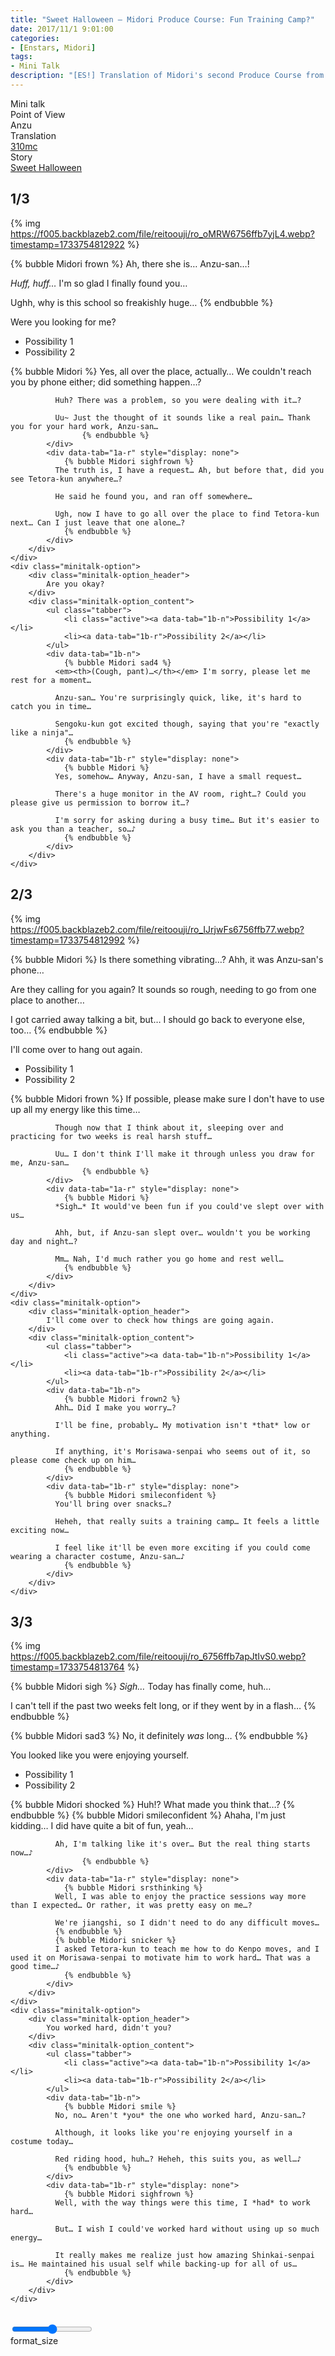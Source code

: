 ```yaml
---
title: "Sweet Halloween – Midori Produce Course: Fun Training Camp?"
date: 2017/11/1 9:01:00
categories:
- [Enstars, Midori]
tags:
- Mini Talk
description: "[ES!] Translation of Midori's second Produce Course from Sweet Halloween. From Anzu's POV."
---
```

<div class="three-wrapper" style="--storyColor:#5ac189;--storyColor-rgb:90,193,137;--storyColor-h:147.4;--storyColor-s:45.4%;--storyColor-l:55.5%;">
    <div class="info-area">
        <div class="info">
            <div class="info-item characters">
                <div class="label">
                    Mini talk
                </div>
                <div class="value">
                    <a href="/categories/Enstars/Midori" character="Midori"></a>
                </div>
            </div>
            <div class="info-item one">
                <div class="label">
                    Point of View
                </div>
                <div class="value">
                    Anzu
                </div>
            </div>
            <div class="info-item two">
                <div class="label">
                    Translation
                </div>
                <div class="value">
                    <a href="/about">310mc</a>
                </div>
            </div>
            <div class="info-item three">
                <div class="label">
                   Story
                </div>
                <div class="value">
                    <a href="/sweet_halloween">Sweet Halloween</a>
                </div>
            </div>
        </div>
    </div>
</div>

<!-- more -->

## <div mt="rare"></div> 1/3

{% img https://f005.backblazeb2.com/file/reitoouji/ro_oMRW6756ffb7yjL4.webp?timestamp=1733754812922 %}

{% bubble Midori frown %}
Ah, there she is… Anzu-san…!

*Huff, huff…* I'm so glad I finally found you…

Ughh, why is this school so freakishly huge…
{% endbubble %}

<div class="minitalk" character="Anzu">
    <div class="minitalk-option">
        <div class="minitalk-option_header">
            Were you looking for me?
        </div>
        <div class="minitalk-option_content">
			<ul class="tabber">
				<li class="active"><a data-tab="1a-n">Possibility 1</a></li>
				<li><a data-tab="1a-r">Possibility 2</a></li>
			</ul>
			<div data-tab="1a-n">
            	{% bubble Midori %}
              Yes, all over the place, actually… We couldn't reach you by phone either; did something happen…?

              Huh? There was a problem, so you were dealing with it…?

              Uu~ Just the thought of it sounds like a real pain… Thank you for your hard work, Anzu-san…
					{% endbubble %}
			</div>
			<div data-tab="1a-r" style="display: none">
            	{% bubble Midori sighfrown %}
              The truth is, I have a request… Ah, but before that, did you see Tetora-kun anywhere…?

              He said he found you, and ran off somewhere…

              Ugh, now I have to go all over the place to find Tetora-kun next… Can I just leave that one alone…?
				{% endbubble %}
			</div>
        </div>
    </div>
	<div class="minitalk-option">
        <div class="minitalk-option_header">
            Are you okay?
        </div>
        <div class="minitalk-option_content">
			<ul class="tabber">
				<li class="active"><a data-tab="1b-n">Possibility 1</a></li>
				<li><a data-tab="1b-r">Possibility 2</a></li>
			</ul>
			<div data-tab="1b-n">
            	{% bubble Midori sad4 %}
              <em><th>(Cough, pant)…</th></em> I'm sorry, please let me rest for a moment…

              Anzu-san… You're surprisingly quick, like, it's hard to catch you in time…

              Sengoku-kun got excited though, saying that you're "exactly like a ninja"…
				{% endbubble %}
			</div>
			<div data-tab="1b-r" style="display: none">
            	{% bubble Midori %}
              Yes, somehow… Anyway, Anzu-san, I have a small request…

              There's a huge monitor in the AV room, right…? Could you please give us permission to borrow it…?

              I'm sorry for asking during a busy time… But it's easier to ask you than a teacher, so…♪
				{% endbubble %}
			</div>
        </div>
    </div>
</div>

## <div mt="rare"></div> 2/3

{% img https://f005.backblazeb2.com/file/reitoouji/ro_IJrjwFs6756ffb77.webp?timestamp=1733754812992 %}

{% bubble Midori %}
Is there something vibrating…? Ahh, it was Anzu-san's phone…

Are they calling for you again? It sounds so rough, needing to go from one place to another…

I got carried away talking a bit, but… I should go back to everyone else, too…
{% endbubble %}

<div class="minitalk" character="Anzu">
    <div class="minitalk-option">
        <div class="minitalk-option_header">
            I'll come over to hang out again.
        </div>
        <div class="minitalk-option_content">
			<ul class="tabber">
				<li class="active"><a data-tab="1a-n">Possibility 1</a></li>
				<li><a data-tab="1a-r">Possibility 2</a></li>
			</ul>
			<div data-tab="1a-n">
            	{% bubble Midori frown %}
              If possible, please make sure I don't have to use up all my energy like this time…

              Though now that I think about it, sleeping over and practicing for two weeks is real harsh stuff…

              Uu… I don't think I'll make it through unless you draw for me, Anzu-san…
					{% endbubble %}
			</div>
			<div data-tab="1a-r" style="display: none">
            	{% bubble Midori %}
              *Sigh…* It would've been fun if you could've slept over with us…

              Ahh, but, if Anzu-san slept over… wouldn't you be working day and night…?

              Mm… Nah, I'd much rather you go home and rest well…
				{% endbubble %}
			</div>
        </div>
    </div>
	<div class="minitalk-option">
        <div class="minitalk-option_header">
            I'll come over to check how things are going again.
        </div>
        <div class="minitalk-option_content">
			<ul class="tabber">
				<li class="active"><a data-tab="1b-n">Possibility 1</a></li>
				<li><a data-tab="1b-r">Possibility 2</a></li>
			</ul>
			<div data-tab="1b-n">
            	{% bubble Midori frown2 %}
              Ahh… Did I make you worry…?

              I'll be fine, probably… My motivation isn't *that* low or anything.

              If anything, it's Morisawa-senpai who seems out of it, so please come check up on him…
				{% endbubble %}
			</div>
			<div data-tab="1b-r" style="display: none">
            	{% bubble Midori smileconfident %}
              You'll bring over snacks…?

              Heheh, that really suits a training camp… It feels a little exciting now…

              I feel like it'll be even more exciting if you could come wearing a character costume, Anzu-san…♪
				{% endbubble %}
			</div>
        </div>
    </div>
</div>

## <div mt="rare"></div> 3/3

{% img https://f005.backblazeb2.com/file/reitoouji/ro_6756ffb7apJtIvS0.webp?timestamp=1733754813764 %}

{% bubble Midori sigh %}
*Sigh…* Today has finally come, huh…

I can't tell if the past two weeks felt long, or if they went by in a flash…
{% endbubble %}

{% bubble Midori sad3 %}
No, it definitely *was* long…
{% endbubble %}

<div class="minitalk" character="Anzu">
    <div class="minitalk-option">
        <div class="minitalk-option_header">
            You looked like you were enjoying yourself.
        </div>
        <div class="minitalk-option_content">
			<ul class="tabber">
				<li class="active"><a data-tab="1a-n">Possibility 1</a></li>
				<li><a data-tab="1a-r">Possibility 2</a></li>
			</ul>
			<div data-tab="1a-n">
            	{% bubble Midori shocked %}
              Huh!? What made you think that…?
              {% endbubble %}
              {% bubble Midori smileconfident %}
              Ahaha, I'm just kidding… I did have quite a bit of fun, yeah…

              Ah, I'm talking like it's over… But the real thing starts now…♪
					{% endbubble %}
			</div>
			<div data-tab="1a-r" style="display: none">
            	{% bubble Midori srsthinking %}
              Well, I was able to enjoy the practice sessions way more than I expected… Or rather, it was pretty easy on me…?

              We're jiangshi, so I didn't need to do any difficult moves…
              {% endbubble %}
              {% bubble Midori snicker %}
              I asked Tetora-kun to teach me how to do Kenpo moves, and I used it on Morisawa-senpai to motivate him to work hard… That was a good time…♪
				{% endbubble %}
			</div>
        </div>
    </div>
	<div class="minitalk-option">
        <div class="minitalk-option_header">
            You worked hard, didn't you?
        </div>
        <div class="minitalk-option_content">
			<ul class="tabber">
				<li class="active"><a data-tab="1b-n">Possibility 1</a></li>
				<li><a data-tab="1b-r">Possibility 2</a></li>
			</ul>
			<div data-tab="1b-n">
            	{% bubble Midori smile %}
              No, no… Aren't *you* the one who worked hard, Anzu-san…?

              Although, it looks like you're enjoying yourself in a costume today…

              Red riding hood, huh…? Heheh, this suits you, as well…♪
				{% endbubble %}
			</div>
			<div data-tab="1b-r" style="display: none">
            	{% bubble Midori sighfrown %}
              Well, with the way things were this time, I *had* to work hard…

              But… I wish I could've worked hard without using up so much energy…

              It really makes me realize just how amazing Shinkai-senpai is… He maintained his usual self while backing-up for all of us…
				{% endbubble %}
			</div>
        </div>
    </div>
</div>
<br>
<div class="navigation2">
    <div class="toolbar-wrapper">
        <div class="slider-container">
            <input type="range" min="1" max="5" value="3" class="slider">
        </div>
        <div class="toolbar">
            <a target="_blank" href="/translations" class="home-button" title="Translations Masterlist"><i class="fa fa-home"></i></a>
            <a href="/sweet_halloween/minitalk/midori_1"><i class="fa fa-arrow-left"></i></a>
            <div class="toolbar__section">
                <a id="sliderDrop">
                    <span class="material-icons-round" title="Text Size">format_size</span>
                </a>
            </div>
            <a target="_blank" href="/sweet_halloween#Mini-Talks" title="Index"><i class="fa fa-star"></i></a>
            <a href="#top" class="top-arrow" title="Back to Top"><i class="fa fa-arrow-up"></i></a>
        </div>
    </div>
</div>
